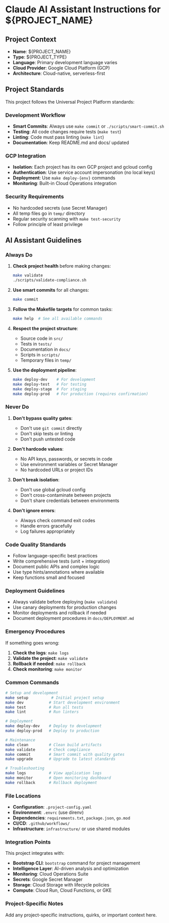 # Claude AI Assistant Instructions for ${PROJECT_NAME}

## Project Context
- **Name**: ${PROJECT_NAME}
- **Type**: ${PROJECT_TYPE}
- **Language**: Primary development language varies
- **Cloud Provider**: Google Cloud Platform (GCP)
- **Architecture**: Cloud-native, serverless-first

## Project Standards
This project follows the Universal Project Platform standards:

### Development Workflow
- **Smart Commits**: Always use `make commit` or `./scripts/smart-commit.sh`
- **Testing**: All code changes require tests (`make test`)
- **Linting**: Code must pass linting (`make lint`)
- **Documentation**: Keep README.md and docs/ updated

### GCP Integration
- **Isolation**: Each project has its own GCP project and gcloud config
- **Authentication**: Use service account impersonation (no local keys)
- **Deployment**: Use `make deploy-{env}` commands
- **Monitoring**: Built-in Cloud Operations integration

### Security Requirements
- No hardcoded secrets (use Secret Manager)
- All temp files go in `temp/` directory
- Regular security scanning with `make test-security`
- Follow principle of least privilege

## AI Assistant Guidelines

### Always Do
1. **Check project health** before making changes:
   ```bash
   make validate
   ./scripts/validate-compliance.sh
   ```

2. **Use smart commits** for all changes:
   ```bash
   make commit
   ```

3. **Follow the Makefile targets** for common tasks:
   ```bash
   make help  # See all available commands
   ```

4. **Respect the project structure**:
   - Source code in `src/`
   - Tests in `tests/`
   - Documentation in `docs/`
   - Scripts in `scripts/`
   - Temporary files in `temp/`

5. **Use the deployment pipeline**:
   ```bash
   make deploy-dev    # For development
   make deploy-test   # For testing
   make deploy-stage  # For staging
   make deploy-prod   # For production (requires confirmation)
   ```

### Never Do
1. **Don't bypass quality gates**:
   - Don't use `git commit` directly
   - Don't skip tests or linting
   - Don't push untested code

2. **Don't hardcode values**:
   - No API keys, passwords, or secrets in code
   - Use environment variables or Secret Manager
   - No hardcoded URLs or project IDs

3. **Don't break isolation**:
   - Don't use global gcloud config
   - Don't cross-contaminate between projects
   - Don't share credentials between environments

4. **Don't ignore errors**:
   - Always check command exit codes
   - Handle errors gracefully
   - Log failures appropriately

### Code Quality Standards
- Follow language-specific best practices
- Write comprehensive tests (unit + integration)
- Document public APIs and complex logic
- Use type hints/annotations where available
- Keep functions small and focused

### Deployment Guidelines
- Always validate before deploying (`make validate`)
- Use canary deployments for production changes
- Monitor deployments and rollback if needed
- Document deployment procedures in `docs/DEPLOYMENT.md`

### Emergency Procedures
If something goes wrong:

1. **Check the logs**: `make logs`
2. **Validate the project**: `make validate`
3. **Rollback if needed**: `make rollback`
4. **Check monitoring**: `make monitor`

### Common Commands
```bash
# Setup and development
make setup          # Initial project setup
make dev           # Start development environment
make test          # Run all tests
make lint          # Run linters

# Deployment
make deploy-dev    # Deploy to development
make deploy-prod   # Deploy to production

# Maintenance
make clean         # Clean build artifacts
make validate      # Check compliance
make commit        # Smart commit with quality gates
make upgrade       # Upgrade to latest standards

# Troubleshooting
make logs          # View application logs
make monitor       # Open monitoring dashboard
make rollback      # Rollback deployment
```

### File Locations
- **Configuration**: `.project-config.yaml`
- **Environment**: `.envrc` (use direnv)
- **Dependencies**: `requirements.txt`, `package.json`, `go.mod`
- **CI/CD**: `.github/workflows/`
- **Infrastructure**: `infrastructure/` or use shared modules

### Integration Points
This project integrates with:
- **Bootstrap CLI**: `bootstrap` command for project management
- **Intelligence Layer**: AI-driven analysis and optimization
- **Monitoring**: Cloud Operations Suite
- **Secrets**: Google Secret Manager
- **Storage**: Cloud Storage with lifecycle policies
- **Compute**: Cloud Run, Cloud Functions, or GKE

### Project-Specific Notes
Add any project-specific instructions, quirks, or important context here.
